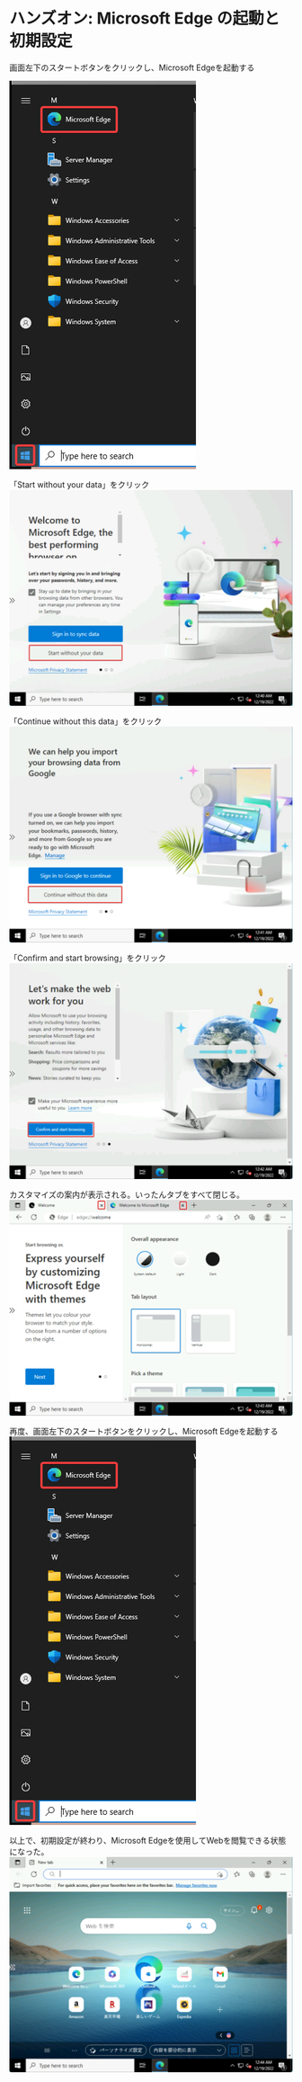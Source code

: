 # ハンズオン: Microsoft Edge の起動と初期設定

画面左下のスタートボタンをクリックし、Microsoft Edgeを起動する

![](images/ss-2022-04-03-23-18-38.png)

<!--
しばらく待つ

![](images/ss-2022-04-03-23-16-42.png)

Get Startedをクリック

![](images/ss-2022-04-03-23-17-09.png)

Focusedをクリック

![](images/ss-2022-04-03-23-17-45.png)

Continue without signing inをクリック

![](images/ss-2022-04-03-23-19-38.png)

Microsoft Edgeの使い方が表示される。ここでいったん、Edgeのウィンドウを閉じる。

![](images/ss-2022-04-03-23-21-33.png)


-->

「Start without your data」をクリック
![](images/ss-2022-12-19-09-41-14.png)

「Continue without this data」をクリック
![](images/ss-2022-12-19-09-42-00.png)

「Confirm and start browsing」をクリック
![](images/ss-2022-12-19-09-42-36.png)

カスタマイズの案内が表示される。いったんタブをすべて閉じる。
![](images/ss-2022-12-19-09-43-44.png)

再度、画面左下のスタートボタンをクリックし、Microsoft Edgeを起動する
![](images/ss-2022-04-03-23-18-38.png)

以上で、初期設定が終わり、Microsoft Edgeを使用してWebを閲覧できる状態になった。
![](images/ss-2022-12-19-09-45-03.png)
